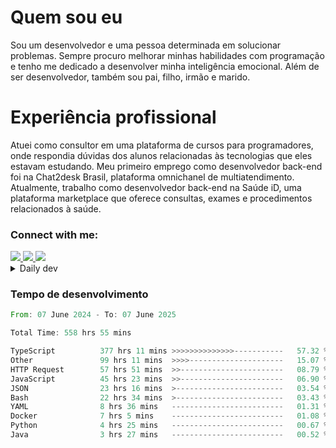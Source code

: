 # Quem sou eu
Sou um desenvolvedor e uma pessoa determinada em solucionar problemas. Sempre procuro melhorar minhas habilidades com programação e tenho me dedicado a desenvolver minha inteligência emocional. Além de ser desenvolvedor, também sou pai, filho, irmão e marido.

# Experiência profissional
Atuei como consultor em uma plataforma de cursos para programadores, onde respondia dúvidas dos alunos relacionadas às tecnologias que eles estavam estudando.
Meu primeiro emprego como desenvolvedor back-end foi na Chat2desk Brasil, plataforma omnichanel de multiatendimento.
Atualmente, trabalho como desenvolvedor back-end na Saúde iD, uma plataforma marketplace que oferece consultas, exames e procedimentos relacionados à saúde.

### Connect with me:
<a href="https://www.linkedin.com/in/theusmoreira" target="_blank" >
<img src="https://img.shields.io/badge/linkedin-%230077B5.svg?&style=for-the-badge&logo=linkedin&logoColor=white ">
</a>
<a href="https://www.instagram.com/matheus.s.moreira/" target="_blank">
<img src="https://img.shields.io/badge/instagram-%23E4405F.svg?&style=for-the-badge&logo=instagram&logoColor=white">
</a>
<a href="mailto:matheussm301@gmail.com"  target="_blank">
<img src="https://img.shields.io/badge/gmail-%23E4405F.svg?&style=for-the-badge&logo=gmail&logoColor=white">
</a>


<details>
  <summary>Daily dev </summary>
<p>
  <a href="https://app.daily.dev/matheussantos"><img src="https://github.com/matheus-santos-moreira/matheus-santos-moreira/blob/master/devcard.svg" width="200" alt="Matheus Santos's Dev Card"/></a>
 </p>
</details>

<h3>Tempo de desenvolvimento</h3>

<!--START_SECTION:waka-->

```rust
From: 07 June 2024 - To: 07 June 2025

Total Time: 558 hrs 55 mins

TypeScript          377 hrs 11 mins >>>>>>>>>>>>>>-----------   57.32 %
Other               99 hrs 11 mins  >>>>---------------------   15.07 %
HTTP Request        57 hrs 51 mins  >>-----------------------   08.79 %
JavaScript          45 hrs 23 mins  >>-----------------------   06.90 %
JSON                23 hrs 16 mins  >------------------------   03.54 %
Bash                22 hrs 34 mins  >------------------------   03.43 %
YAML                8 hrs 36 mins   -------------------------   01.31 %
Docker              7 hrs 5 mins    -------------------------   01.08 %
Python              4 hrs 25 mins   -------------------------   00.67 %
Java                3 hrs 27 mins   -------------------------   00.52 %
```

<!--END_SECTION:waka-->
